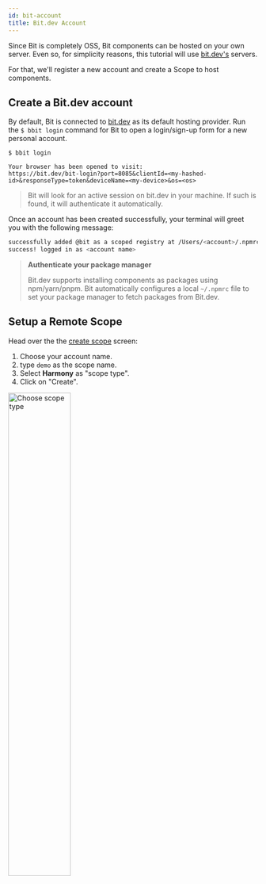 ```yaml
---
id: bit-account
title: Bit.dev Account
---
```


Since Bit is completely OSS, Bit components can be hosted on your own server. Even so, for simplicity reasons, this tutorial will use [bit.dev's](https://bit.dev) servers.

For that, we'll register a new account and create a Scope to host components.

## Create a Bit.dev account

By default, Bit is connected to [bit.dev](https://bit.dev) as its default hosting provider. Run the `$ bbit login` command for Bit to open a login/sign-up form for a new personal account.

```shell
$ bbit login

Your browser has been opened to visit:
https://bit.dev/bit-login?port=8085&clientId=<my-hashed-id>&responseType=token&deviceName=<my-device>&os=<os>
```

> Bit will look for an active session on bit.dev in your machine. If such is found, it will authenticate it automatically.

Once an account has been created successfully, your terminal will greet you with the following message:

```sh
successfully added @bit as a scoped registry at /Users/<account>/.npmrc
success! logged in as <account name>
```

> **Authenticate your package manager**
>
> Bit.dev supports installing components as packages using npm/yarn/pnpm. Bit automatically configures a local `~/.npmrc` file to set your package manager to fetch packages from Bit.dev.

## Setup a Remote Scope

Head over the the [create scope](https://bit.dev/~create-collection) screen:

1. Choose your account name.
1. type `demo` as the scope name.
1. Select **Harmony** as "scope type".
1. Click on "Create".

<img src="/img/scope_type.png" alt="Choose scope type" width="50%" height="50%"></img>
